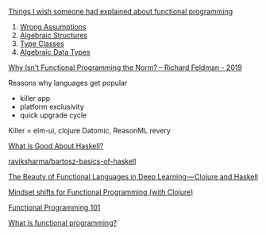 [Things I wish someone had explained about functional programming](https://jrsinclair.com/articles/2019/what-i-wish-someone-had-explained-about-functional-programming/)

1. [Wrong Assumptions](https://jrsinclair.com/articles/2019/what-i-wish-someone-had-explained-about-functional-programming/)
2. [Algebraic Structures](https://jrsinclair.com/articles/2019/algebraic-structures-what-i-wish-someone-had-explained-about-functional-programming/)
3. [Type Classes](https://jrsinclair.com/articles/2019/type-classes-what-i-wish-someone-had-explained-about-functional-programming/)
4. [Algebraic Data Types](https://jrsinclair.com/articles/2019/algebraic-data-types-what-i-wish-someone-had-explained-about-functional-programming/)

[Why Isn't Functional Programming the Norm? – Richard Feldman - 2019](https://www.youtube.com/watch?v=QyJZzq0v7Z4)

Reasons why languages get popular
- killer app
- platform exclusivity
- quick upgrade cycle

Killer = elm-ui, clojure Datomic, ReasonML revery

[What is Good About Haskell?](https://doisinkidney.com/posts/2019-10-02-what-is-good-about-haskell.html)

[raviksharma/bartosz-basics-of-haskell](https://github.com/raviksharma/bartosz-basics-of-haskell)

[The Beauty of Functional Languages in Deep Learning — Clojure and Haskell](https://www.welcometothejungle.com/fr/articles/btc-deep-learning-clojure-haskell)

[Mindset shifts for Functional Programming (with Clojure)](https://blog.janetacarr.com/mindset-shifts-for-functional-programming-with-clojure/)

[Functional Programming 101](https://github.com/readme/guides/functional-programming-basics)

[What is functional programming?](https://cuddly-octo-palm-tree.com/posts/2021-06-06-functional-church/)
